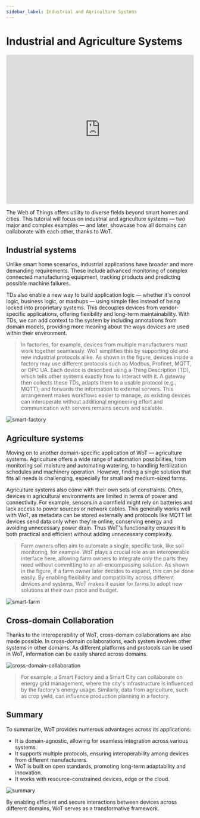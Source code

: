 ```yaml
---
sidebar_label: Industrial and Agriculture Systems
---
```


# Industrial and Agriculture Systems

<iframe width="100%" height="400" src="https://www.youtube.com/embed/5DK4v-6hF08?si=sU3Vn-Oym6bkrl43" title="YouTube video player" frameborder="0" allow="accelerometer; autoplay; clipboard-write; encrypted-media; gyroscope; picture-in-picture; web-share" referrerpolicy="strict-origin-when-cross-origin" allowfullscreen></iframe>

The Web of Things offers utility to diverse fields beyond smart homes and cities. This tutorial will focus on industrial and agriculture systems — two major and complex examples — and later, showcase how all domains can collaborate with each other, thanks to WoT.

## Industrial systems

Unlike smart home scenarios, industrial applications have broader and more demanding requirements. These include advanced monitoring of complex connected manufacturing equipment, tracking products and predicting possible machine failures.

TDs also enable a new way to build application logic — whether it's control logic, business logic, or mashups — using simple files instead of being locked into proprietary systems. This decouples devices from vendor-specific applications, offering flexibility and long-term maintainability. With TDs, we can add context to the system by including annotations from domain models, providing more meaning about the ways devices are used within their environment.

> In factories, for example, devices from multiple manufacturers must work together seamlessly. WoT simplifies this by supporting old and new industrial protocols alike. As shown in the figure, devices inside a factory may use different protocols such as Modbus, Profinet, MQTT, or OPC UA. Each device is described using a Thing Description (TD), which tells other systems exactly how to interact with it. A gateway then collects these TDs, adapts them to a usable protocol (e.g., MQTT), and forwards the information to external servers. This arrangement makes workflows easier to manage, as existing devices can interoperate without additional engineering effort and communication with servers remains secure and scalable.

![smart-factory](/img/11-Architecture-Patterns/smart-factory.png)


## Agriculture systems

Moving on to another domain-specific application of WoT — agriculture systems. Agriculture offers a wide range of automation possibilities, from monitoring soil moisture and automating watering, to handling fertilization schedules and machinery operation. However, finding a single solution that fits all needs is challenging, especially for small and medium-sized farms. 

Agriculture systems also come with their own sets of constraints. Often, devices in agricultural environments are limited in terms of power and connectivity. For example, sensors in a cornfield might rely on batteries and lack access to power sources or network cables. This generally works well with WoT, as metadata can be stored externally and protocols like MQTT let devices send data only when they're online, conserving energy and avoiding unnecessary power drain. Thus WoT's functionality ensures it is both practical and efficient without adding unnecessary complexity.

> Farm owners often aim to automate a single, specific task, like soil monitoring, for example. WoT plays a crucial role as an interoperable interface here, allowing farm owners to integrate only the parts they need without committing to an all-encompassing solution. As shown in the figure, if a farm owner later decides to expand, this can be done easily. By enabling flexibility and compatibility across different devices and systems, WoT makes it easier for farms to adopt new solutions at their own pace and budget.

![smart-farm](/img/11-Architecture-Patterns/smart-farm.png)

## Cross-domain Collaboration

Thanks to the interoperability of WoT, cross-domain collaborations are also made possible. In cross-domain collaborations, each system involves other systems in other domains. As different platforms and protocols can be used in WoT, information can be easily shared across domains.

![cross-domain-collaboration](/img/11-Architecture-Patterns/cross-domain.png)

> For example, a Smart Factory and a Smart City can collaborate on energy grid management, where the city's infrastructure is influenced by the factory's energy usage. Similarly, data from agriculture, such as crop yield, can influence production planning in a factory.

## Summary

To summarize, WoT provides numerous advantages across its applications:

- It is domain-agnostic, allowing for seamless integration across various systems.
- It supports multiple protocols, ensuring interoperability among devices from different manufacturers.
- WoT is built on open standards, promoting long-term adaptability and innovation.
- It works with resource-constrained devices, edge or the cloud.

![summary](/img/11-Architecture-Patterns/summary.png)

By enabling efficient and secure interactions between devices across different domains, WoT serves as a transformative framework.